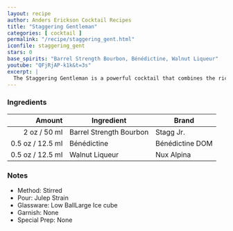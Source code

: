 ```yaml
---
layout: recipe
author: Anders Erickson Cocktail Recipes
title: "Staggering Gentleman"
categories: [ cocktail ]
permalink: "/recipe/staggering_gent.html"
iconfile: staggering_gent
stars: 0
base_spirits: "Barrel Strength Bourbon, Bénédictine, Walnut Liqueur"
youtube: "QFjRjAP-k1k&t=3s"
excerpt: |
  The Staggering Gentleman is a powerful cocktail that combines the rich flavors of bourbon with the complexity of Benedictine and walnut liqueur.
---
```


### Ingredients

| Amount | Ingredient              | Brand           |
| -----: | ----------------------- | --------------- |
|   2 oz / 50 ml | Barrel Strength Bourbon | Stagg Jr.       |
| 0.5 oz / 12.5 ml | Bénédictine             | Bénédictine DOM |
| 0.5 oz / 12.5 ml | Walnut Liqueur          | Nux Alpina      |

### Notes

- Method: Stirred
- Pour: Julep Strain
- Glassware: Low BallLarge Ice cube
- Garnish: None
- Special Prep: None
